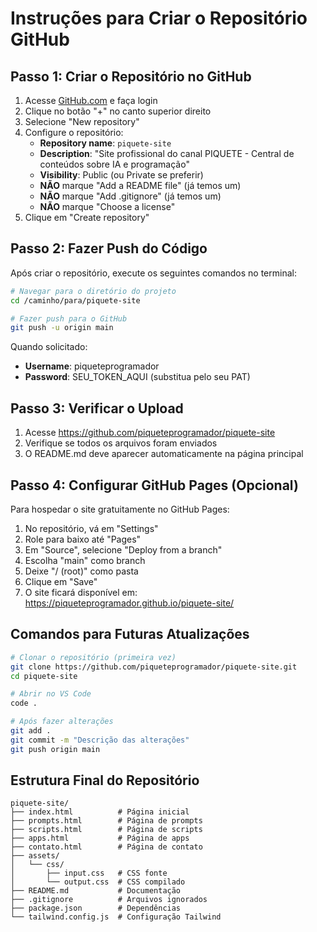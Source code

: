 # Instruções para Criar o Repositório GitHub

## Passo 1: Criar o Repositório no GitHub

1. Acesse [GitHub.com](https://github.com) e faça login
2. Clique no botão "+" no canto superior direito
3. Selecione "New repository"
4. Configure o repositório:
   - **Repository name**: `piquete-site`
   - **Description**: "Site profissional do canal PIQUETE - Central de conteúdos sobre IA e programação"
   - **Visibility**: Public (ou Private se preferir)
   - **NÃO** marque "Add a README file" (já temos um)
   - **NÃO** marque "Add .gitignore" (já temos um)
   - **NÃO** marque "Choose a license"
5. Clique em "Create repository"

## Passo 2: Fazer Push do Código

Após criar o repositório, execute os seguintes comandos no terminal:

```bash
# Navegar para o diretório do projeto
cd /caminho/para/piquete-site

# Fazer push para o GitHub
git push -u origin main
```

Quando solicitado:
- **Username**: piqueteprogramador
- **Password**: SEU_TOKEN_AQUI (substitua pelo seu PAT)

## Passo 3: Verificar o Upload

1. Acesse https://github.com/piqueteprogramador/piquete-site
2. Verifique se todos os arquivos foram enviados
3. O README.md deve aparecer automaticamente na página principal

## Passo 4: Configurar GitHub Pages (Opcional)

Para hospedar o site gratuitamente no GitHub Pages:

1. No repositório, vá em "Settings"
2. Role para baixo até "Pages"
3. Em "Source", selecione "Deploy from a branch"
4. Escolha "main" como branch
5. Deixe "/ (root)" como pasta
6. Clique em "Save"
7. O site ficará disponível em: https://piqueteprogramador.github.io/piquete-site/

## Comandos para Futuras Atualizações

```bash
# Clonar o repositório (primeira vez)
git clone https://github.com/piqueteprogramador/piquete-site.git
cd piquete-site

# Abrir no VS Code
code .

# Após fazer alterações
git add .
git commit -m "Descrição das alterações"
git push origin main
```

## Estrutura Final do Repositório

```
piquete-site/
├── index.html          # Página inicial
├── prompts.html        # Página de prompts
├── scripts.html        # Página de scripts
├── apps.html           # Página de apps
├── contato.html        # Página de contato
├── assets/
│   └── css/
│       ├── input.css   # CSS fonte
│       └── output.css  # CSS compilado
├── README.md           # Documentação
├── .gitignore          # Arquivos ignorados
├── package.json        # Dependências
└── tailwind.config.js  # Configuração Tailwind
```

